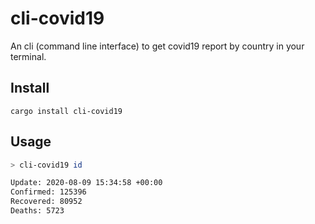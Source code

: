 # cli-covid19

An cli (command line interface) to get covid19 report by country in your terminal.

## Install

```
cargo install cli-covid19
```

## Usage

```bash
> cli-covid19 id

Update: 2020-08-09 15:34:58 +00:00
Confirmed: 125396
Recovered: 80952
Deaths: 5723
```
